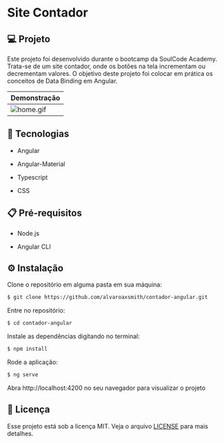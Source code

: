 # Site Contador

## 💻 Projeto

Este projeto foi desenvolvido durante o bootcamp da SoulCode Academy. Trata-se de um site contador, onde os botões na tela incrementam ou decrementam valores. O objetivo deste projeto foi colocar em prática os conceitos de Data Binding em Angular.

| Demonstração  |
|---|
| ![home.gif](https://github.com/alvaroaxsmith/contador-angular/blob/main/.github/images/home.gif)  | 

## :rocket: Tecnologias

- Angular
 
- Angular-Material
 
- Typescript

- CSS


## :clipboard: Pré-requisitos

- Node.js

- Angular CLI

## ⚙️ Instalação

Clone o repositório em alguma pasta em sua máquina:
```bash
$ git clone https://github.com/alvaroaxsmith/contador-angular.git
```
Entre no repositório:
```bash
$ cd contador-angular
```
Instale as dependências digitando no terminal:
```bash
$ npm install
```
Rode a aplicação:
```bash
$ ng serve
```
Abra http://localhost:4200 no seu navegador para visualizar o projeto


## :memo: Licença

Esse projeto está sob a licença MIT. Veja o arquivo [LICENSE](https://github.com/alvaroaxsmith/contador-angular/blob/main/LICENSE) para mais detalhes.

